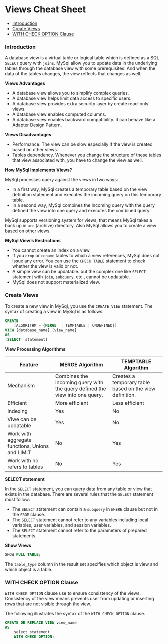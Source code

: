 # Views Cheat Sheet

* [Introduction](#introduction)
* [Create Views](#create-views)
* [WITH CHECK OPTION Clause](#with-check-option-clause)

### Introduction
A database view is a virtual table or logical table which is defined as a SQL `SELECT` query with `joins`. MySql allow you to update data in the underlying tables through the database view with some prerequisites. And when the data of the tables changes, the view reflects that changes as well.

**Views Advantages**
* A database view allows you to simplify complex queries.
* A database view helps limit data access to specific users.
* A database view provides extra security layer by create read-only views.
* A database view enables computed columns.
* A database view enables backward compatibility. It can behave like a Adapter Design Pattern.

**Views Disadvantages**
* Performance. The view can be slow especially if the view is created based on other views.
* Tables dependency. Whenever you change the structure of these tables that view associated with, you have to change the view as well.

**How MySql Implements Views?**

MySql processes query against the views in two ways:
* In a first way, MySql creates a temporary table based on the view definition statement and executes the incoming query on this temporary table.
* In a second way, MySql combines the incoming query with the query defined the view into one query and executes the combined query.

MySql supports versioning system for views, that means MySql takes a back up in `arc` (archive) directory. Also MySql allows you to create a view based on other views.

**MySql View’s Restrictions**
* You cannot create an index on a view.
* If you `drop` or `rename` tables to which a view references, MySql does not issue any error. You can use the `CHECK TABLE` statement to check whether the view is valid or not.
* A simple view can be updatable. but the complex one like `SELECT` statement with `join`, `subquery`, etc., cannot be updatable.
* MySql does not support materialized view.

### Create Views
To create a new view in MySql, you use the `CREATE VIEW` statement. The syntax of creating a view in MySql is as follows:
```sql
CREATE
    [ALGORITHM = {MERGE  | TEMPTABLE | UNDEFINED}]
VIEW [database_name].[view_name]
AS
[SELECT  statement]
```

**View Processing Algorithms**

Feature | MERGE Algorithm | TEMPTABLE Algorithm
---|---|---|
Mechanism | Combines the incoming query with the query defined the view into one query. | Creates a temporary table based on the view definition.
Efficient | More efficient | Less efficient
Indexing | Yes | No
Viwe can be updatable | Yes | No
Work with aggregate functions, Unions and LIMIT | No | Yes
Work with no refers to tables | No | Yes

**SELECT statement**

In the `SELECT` statement, you can query data from any table or view that exists in the database. There are several rules that the `SELECT` statement must follow:
* The `SELECT` statement can contain a `subquery` in `WHERE` clause but not in the `FROM` clause.
* The `SELECT` statement cannot refer to any variables including local variables, user variables, and session variables.
* The `SELECT` statement cannot refer to the parameters of prepared statements.

**Show Views**
```sql
SHOW FULL TABLE;
```
The `table_type` column in the result set specifies which object is view and which object is a table.

### WITH CHECK OPTION Clause
`WITH CHECK OPTION` clause use to ensure consistency of the views. Consistency of the view means prevents user from updating or inserting rows that are not visible through the view.

The following illustrates the syntax of the `WITH CHECK OPTION` clause.
```sql
CREATE OR REPLACE VIEW view_name
AS
    select_statement
    WITH CHECK OPTION;
```
